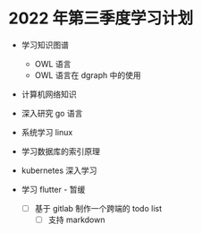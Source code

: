 # 2022 年第三季度学习计划

- 学习知识图谱

  - OWL 语言
  - OWL 语言在 dgraph 中的使用

- 计算机网络知识
- 深入研究 go 语言
- 系统学习 linux
- 学习数据库的索引原理
- kubernetes 深入学习

- 学习 flutter - 暂缓

  - [ ] 基于 gitlab 制作一个跨端的 todo list
    - [ ] 支持 markdown
